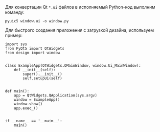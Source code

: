 Для конвертации Qt `*.ui` файлов в исполняемый Python-код выполним команду:

```
pyuic5 window.ui -o window.py
```

Для быстрого создания приложения с загрузкой дизайна, используем пример:


```
import sys
from PyQt5 import QtWidgets
from design import window


class ExampleApp(QtWidgets.QMainWindow, window.Ui_MainWindow):
    def __init__(self):
        super().__init__()
        self.setupUi(self)


def main():
    app = QtWidgets.QApplication(sys.argv)
    window = ExampleApp()
    window.show()
    app.exec_()


if __name__ == '__main__':
    main()
```